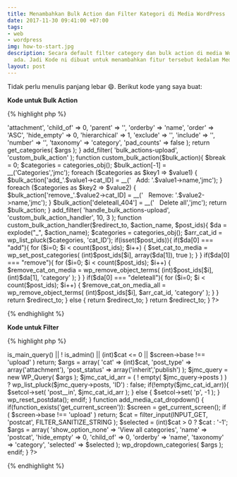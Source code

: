 ```yaml
---
title: Menambahkan Bulk Action dan Filter Kategori di Media WordPress
date: 2017-11-30 09:41:00 +07:00
tags:
- web
- wordpress
img: how-to-start.jpg
description: Secara default filter category dan bulk action di media WordPress tidak
  ada. Jadi Kode ni dibuat untuk menambahkan fitur tersebut kedalam Media WordPress.
layout: post
---
```


Tidak perlu menulis panjang lebar :smile:. Berikut kode yang saya buat:

**Kode untuk Bulk Action**

{% highlight php %}
<?php
function categories_obj(){
    $args = array(
        'type'                     => 'attachment',
        'child_of'                 => 0,
        'parent'                   => '',
        'orderby'                  => 'name',
        'order'                    => 'ASC',
        'hide_empty'               => 0,
        'hierarchical'             => 1,
        'exclude'                  => '',
        'include'                  => '',
        'number'                   => '',
        'taxonomy'                 => 'category',
        'pad_counts'               => false 
    );

    return get_categories( $args );
}
add_filter( 'bulk_actions-upload', 'custom_bulk_action' );

function custom_bulk_action($bulk_action){
    $break = 0;
    $categories = categories_obj();
    $bulk_action[-1] = __('Categories','jmc');

    foreach ($categories as $key1 => $value1) {
        $bulk_action['add_'.$value1->cat_ID] = __('&nbsp;&nbsp;&nbsp;Add: '.$value1->name,'jmc');
    }
    foreach ($categories as $key2 => $value2) {
        $bulk_action['remove_'.$value2->cat_ID] = __('&nbsp;&nbsp;&nbsp;Remove: '.$value2->name,'jmc');
    }
    $bulk_action['deleteall_404'] = __('&nbsp;&nbsp;&nbsp;Delete all','jmc');

    return $bulk_action;
}

add_filter( 'handle_bulk_actions-upload', 'custom_bulk_action_handler', 10, 3 );

function custom_bulk_action_handler($redirect_to, $action_name, $post_ids){
    $da = explode("_", $action_name);
    $categories = categories_obj();
    $arr_cat_id = wp_list_pluck($categories, 'cat_ID');

    if(isset($post_ids)){
        if($da[0] === "add"){
            for ($i=0; $i < count($post_ids); $i++) {
                $set_cat_to_media = wp_set_post_categories( (int)$post_ids[$i], array($da[1]), true );
            }
        }
        if($da[0] === "remove"){
            for ($i=0; $i < count($post_ids); $i++) {
                $remove_cat_on_media = wp_remove_object_terms( (int)$post_ids[$i], (int)$da[1], 'category' );
            }
        }
        if($da[0] === "deleteall"){
            for ($i=0; $i < count($post_ids); $i++) {
                $remove_cat_on_media_all = wp_remove_object_terms( (int)$post_ids[$i], $arr_cat_id, 'category' );
            }
        }
        return $redirect_to;
    } else {
        return $redirect_to;
    }
    return $redirect_to;
}
?>
{% endhighlight %}

**Kode untuk Filter**

{% highlight php %}
<?php
add_action('pre_get_posts', 'filter_media_by_cat');
add_action( 'restrict_manage_posts', 'add_media_cat_dropdown' );

function filter_media_by_cat( $setcol ) {
    if(function_exists('get_current_screen')):
        $screen = get_current_screen();
        $cat = filter_input(INPUT_GET, 'postcat', FILTER_SANITIZE_STRING );   
        if ( ! $setcol->is_main_query() || ! is_admin() || (int)$cat <= 0 || $screen->base !== 'upload' )
          return;

        $args = array(
            'cat' => (int)$cat,
            'post_type' => array('attachment'),
            'post_status' => array('inherit','publish')
        );

        $jmc_query = new WP_Query( $args );
        $jmc_cat_id_arr = ( ! empty( $jmc_query->posts ) ) ? wp_list_pluck($jmc_query->posts, 'ID') : false;

        if(!empty($jmc_cat_id_arr)){
            $setcol->set( 'post__in', $jmc_cat_id_arr );
        } else {
            $setcol->set( 'p', -1 );
        }
      
        wp_reset_postdata();
    endif;
}

function add_media_cat_dropdown() {
    if(function_exists('get_current_screen')):
        $screen = get_current_screen();
        if ( $screen->base !== 'upload' ) return;
        $cat = filter_input(INPUT_GET, 'postcat', FILTER_SANITIZE_STRING );  
        $selected = (int)$cat > 0 ? $cat : '-1';  
        $args = array(
            'show_option_none'   => 'View all categories',
            'name'               => 'postcat',
            'hide_empty'         => 0,
            'child_of'           => 0,
            'orderby'            => 'name',
            'taxonomy'           => 'category',
            'selected'           => $selected
        ); 
        wp_dropdown_categories( $args );
    endif;
}
?>
{% endhighlight %}